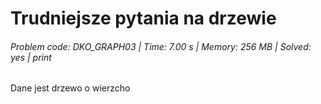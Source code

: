 # Trudniejsze pytania na drzewie
###### Problem code: DKO_GRAPH03 \| Time: 7.00 s \| Memory: 256 MB \| Solved: yes \| print

Dane jest drzewo o wierzcho
